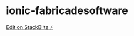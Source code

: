 # ionic-fabricadesoftware

[Edit on StackBlitz ⚡️](https://stackblitz.com/edit/ionic-fabricadesoftware)